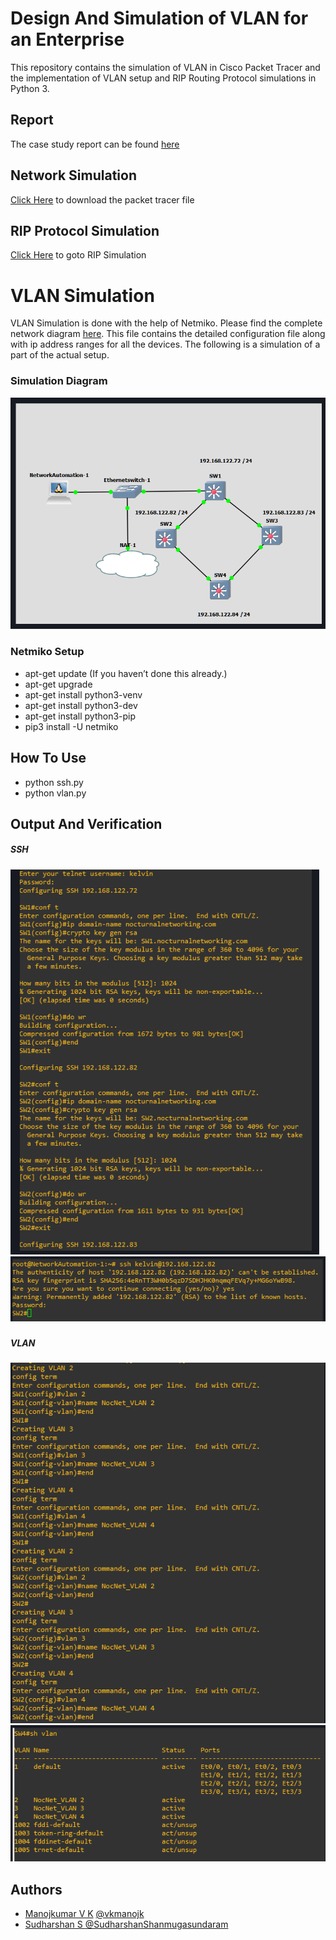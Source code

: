 # Design And Simulation of VLAN for an Enterprise

This repository contains the simulation of VLAN in Cisco Packet Tracer and the implementation of VLAN setup and RIP Routing Protocol simulations in Python 3.

## Report
The case study report can be found [here](https://github.com/vkmanojk/Networks-VirtualLAN/blob/master/Report.pdf)


## Network Simulation
[Click Here](https://github.com/vkmanojk/Networks-VirtualLAN/blob/master/VLAN.pkt) to download the packet tracer file

## RIP Protocol Simulation
[Click Here](https://github.com/vkmanojk/Networks-VirtualLAN/blob/master/RIPv2-Simulation/readme.md) to goto RIP Simulation

# VLAN Simulation
VLAN Simulation is done with the help of Netmiko.
Please find the complete network diagram [here](https://github.com/vkmanojk/Networks-VirtualLAN/blob/master/VLAN.pkt). This file contains the detailed configuration file along with ip address ranges for all the devices. The following is a simulation of a part of the actual setup.
### Simulation Diagram 
![alt text](https://github.com/vkmanojk/Networks-VirtualLAN/blob/master/output/VLanSimulationDiagram.png)

### Netmiko Setup

* apt-get update (If you haven’t done this already.)
* apt-get upgrade
* apt-get install python3-venv
* apt-get install python3-dev
* apt-get install python3-pip
* pip3 install -U netmiko

## How To Use

* python ssh.py
* python vlan.py


## Output And Verification
##### SSH
![alt text](https://github.com/vkmanojk/Networks-VirtualLAN/blob/master/output/sampleoutput1.png)
![alt text](https://github.com/vkmanojk/Networks-VirtualLAN/blob/master/output/sampleoutput2.png)
###
##### VLAN
![alt text](https://github.com/vkmanojk/Networks-VirtualLAN/blob/master/output/sampleoutput3.png)
![alt text](https://github.com/vkmanojk/Networks-VirtualLAN/blob/master/output/sampleoutput4.png)

## Authors
* [Manojkumar V K](https://vkmanojk.github.io/)   [@vkmanojk  ](https://github.com/vkmanojk)    
* [Sudharshan S  ](http://sudharshanshanmugasundaram.github.io/)   [@SudharshanShanmugasundaram](https://github.com/SudharshanShanmugasundaram)    
